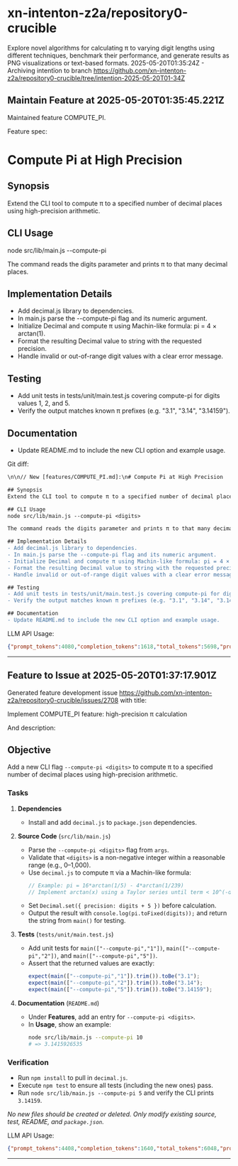 # xn-intenton-z2a/repository0-crucible
Explore novel algorithms for calculating π to varying digit lengths using different techniques, benchmark their performance, and generate results as PNG visualizations or text-based formats.
2025-05-20T01:35:24Z - Archiving intentïon to branch https://github.com/xn-intenton-z2a/repository0-crucible/tree/intention-2025-05-20T01-34Z

## Maintain Feature at 2025-05-20T01:35:45.221Z

Maintained feature COMPUTE_PI.

Feature spec:

# Compute Pi at High Precision

## Synopsis
Extend the CLI tool to compute π to a specified number of decimal places using high-precision arithmetic.

## CLI Usage
node src/lib/main.js --compute-pi <digits>

The command reads the digits parameter and prints π to that many decimal places.

## Implementation Details
- Add decimal.js library to dependencies.
- In main.js parse the --compute-pi flag and its numeric argument.
- Initialize Decimal and compute π using Machin-like formula: pi = 4 × arctan(1).
- Format the resulting Decimal value to string with the requested precision.
- Handle invalid or out-of-range digit values with a clear error message.

## Testing
- Add unit tests in tests/unit/main.test.js covering compute-pi for digits values 1, 2, and 5.
- Verify the output matches known π prefixes (e.g. "3.1", "3.14", "3.14159").

## Documentation
- Update README.md to include the new CLI option and example usage.

Git diff:

```diff
\n\n// New [features/COMPUTE_PI.md]:\n# Compute Pi at High Precision

## Synopsis
Extend the CLI tool to compute π to a specified number of decimal places using high-precision arithmetic.

## CLI Usage
node src/lib/main.js --compute-pi <digits>

The command reads the digits parameter and prints π to that many decimal places.

## Implementation Details
- Add decimal.js library to dependencies.
- In main.js parse the --compute-pi flag and its numeric argument.
- Initialize Decimal and compute π using Machin-like formula: pi = 4 × arctan(1).
- Format the resulting Decimal value to string with the requested precision.
- Handle invalid or out-of-range digit values with a clear error message.

## Testing
- Add unit tests in tests/unit/main.test.js covering compute-pi for digits values 1, 2, and 5.
- Verify the output matches known π prefixes (e.g. "3.1", "3.14", "3.14159").

## Documentation
- Update README.md to include the new CLI option and example usage.
```

LLM API Usage:

```json
{"prompt_tokens":4080,"completion_tokens":1618,"total_tokens":5698,"prompt_tokens_details":{"cached_tokens":0,"audio_tokens":0},"completion_tokens_details":{"reasoning_tokens":1344,"audio_tokens":0,"accepted_prediction_tokens":0,"rejected_prediction_tokens":0}}
```
---

## Feature to Issue at 2025-05-20T01:37:17.901Z

Generated feature development issue https://github.com/xn-intenton-z2a/repository0-crucible/issues/2708 with title:

Implement COMPUTE_PI feature: high-precision π calculation

And description:

## Objective

Add a new CLI flag `--compute-pi <digits>` to compute π to a specified number of decimal places using high-precision arithmetic.

### Tasks

1. **Dependencies**
   - Install and add `decimal.js` to `package.json` dependencies.

2. **Source Code** (`src/lib/main.js`)
   - Parse the `--compute-pi <digits>` flag from `args`.
   - Validate that `<digits>` is a non-negative integer within a reasonable range (e.g., 0–1,000).
   - Use `decimal.js` to compute π via a Machin-like formula:
     ```js
     // Example: pi = 16*arctan(1/5) - 4*arctan(1/239)
     // Implement arctan(x) using a Taylor series until term < 10^(-digits - 5)
     ```
   - Set `Decimal.set({ precision: digits + 5 })` before calculation.
   - Output the result with `console.log(pi.toFixed(digits));` and return the string from `main()` for testing.

3. **Tests** (`tests/unit/main.test.js`)
   - Add unit tests for `main(["--compute-pi","1"])`, `main(["--compute-pi","2"])`, and `main(["--compute-pi","5"])`.
   - Assert that the returned values are exactly:
     ```js
     expect(main(["--compute-pi","1"]).trim()).toBe("3.1");
     expect(main(["--compute-pi","2"]).trim()).toBe("3.14");
     expect(main(["--compute-pi","5"]).trim()).toBe("3.14159");
     ```

4. **Documentation** (`README.md`)
   - Under **Features**, add an entry for `--compute-pi <digits>`.
   - In **Usage**, show an example:
     ```bash
     node src/lib/main.js --compute-pi 10
     # => 3.1415926535
     ```

### Verification

- Run `npm install` to pull in `decimal.js`.
- Execute `npm test` to ensure all tests (including the new ones) pass.
- Run `node src/lib/main.js --compute-pi 5` and verify the CLI prints `3.14159`.

_No new files should be created or deleted. Only modify existing source, test, README, and `package.json`._

LLM API Usage:

```json
{"prompt_tokens":4408,"completion_tokens":1640,"total_tokens":6048,"prompt_tokens_details":{"cached_tokens":0,"audio_tokens":0},"completion_tokens_details":{"reasoning_tokens":1024,"audio_tokens":0,"accepted_prediction_tokens":0,"rejected_prediction_tokens":0}}
```
---


